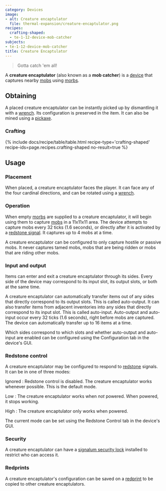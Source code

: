 ```yaml
---
category: Devices
image:
- alt: Creature encaptulator
  file: thermal-expansion/creature-encaptulator.png
recipes:
  crafting-shaped:
  - te-1-12-device-mob-catcher
subjects:
- te-1-12-device-mob-catcher
title: Creature Encaptulator
---
```


> Gotta catch 'em all!


A **creature encaptulator** (also known as a **mob catcher**) is a
[device](../devices/) that captures nearby
[mobs](https://minecraft.gamepedia.com/Mob) using [morbs](../morb/).


Obtaining
---------

A placed creature encaptulator can be instantly picked up by dismantling it with
a [wrench](../../wrenches/). Its configuration is preserved in the item. It can
also be mined using a [pickaxe](https://minecraft.gamepedia.com/Pickaxe).

### Crafting
{% include docs/recipe/table/table.html recipe-type='crafting-shaped' recipe-ids=page.recipes.crafting-shaped no-result=true %}


Usage
-----

### Placement
When placed, a creature encaptulator faces the player. It can face any of the
four cardinal directions, and can be rotated using a [wrench](../../wrenches/).

### Operation
When empty [morbs](../morb/) are supplied to a creature
encaptulator, it will begin using them to capture
[mobs](https://minecraft.gamepedia.com/Mob) in a 11x11x11 area. The device
attempts to capture mobs every 32 ticks (1.6 seconds), or directly after it is
activated by a [redstone signal](#redstone-control). It captures up to 4 mobs at
a time.

A creature encaptulator can be configured to only capture hostile or passive
mobs. It never captures tamed mobs, mobs that are being ridden or mobs that are
riding other mobs.

### Input and output
Items can enter and exit a creature encaptulator through its sides. Every side
of the device may correspond to its input slot, its output slots, or both at the
same time.

A creature encaptulator can automatically transfer items out of any sides that
directly correspond to its output slots. This is called auto-output. It can also
transfer items from adjacent inventories into any sides that directly correspond
to its input slot. This is called auto-input. Auto-output and auto-input occur
every 32 ticks (1.6 seconds), right before mobs are captured. The device can
automatically transfer up to 16 items at a time.

Which sides correspond to which slots and whether auto-output and auto-input are
enabled can be configured using the Configuration tab in the device's GUI.

### Redstone control
A creature encaptulator may be configured to respond to
[redstone](https://minecraft.gamepedia.com/Redstone) signals. It can be in one
of three modes:

Ignored
: Redstone control is disabled. The creature encaptulator works whenever
possible. This is the default mode.

Low
: The creature encaptulator works when *not* powered. When powered, it stops
working.

High
: The creature encaptulator only works when powered.

The current mode can be set using the Redstone Control tab in the device's GUI.

### Security
A creature encaptulator can have a [signalum security
lock](../../thermal-foundation/signalum-security-lock/) installed to restrict who can access it.

### Redprints
A creature encaptulator's configuration can be saved on a
[redprint](../../thermal-foundation/redprint/) to be copied to other creature encaptulators.
